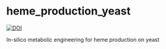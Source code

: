# heme_production_yeast
[![DOI](https://zenodo.org/badge/294155558.svg)](https://zenodo.org/badge/latestdoi/294155558)

In-silico metabolic engineering for heme production on yeast
